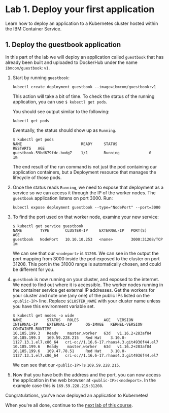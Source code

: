 # Lab 1. Deploy your first application

Learn how to deploy an application to a Kubernetes cluster hosted within
the IBM Container Service.

## 1. Deploy the guestbook application

In this part of the lab we will deploy an application called `guestbook`
that has already been built and uploaded to DockerHub under the name
`ibmcom/guestbook:v1`.

1. Start by running `guestbook`:

      ```shell
      kubectl create deployment guestbook --image=ibmcom/guestbook:v1
      ```

      This action will take a bit of time. To check the status of the running application,
      you can use `$ kubectl get pods`.

      You should see output similar to the following:

      ```shell
      kubectl get pods
      ```

      Eventually, the status should show up as `Running`.

      ```shell
      $ kubectl get pods
      NAME                          READY     STATUS              RESTARTS   AGE
      guestbook-59bd679fdc-bxdg7    1/1       Running             0          1m
      ```

      The end result of the run command is not just the pod containing our application containers,
      but a Deployment resource that manages the lifecycle of those pods.

1. Once the status reads `Running`, we need to expose that deployment as a
   service so we can access it through the IP of the worker nodes.
   The `guestbook` application listens on port 3000.  Run:

      ```shell
      kubectl expose deployment guestbook --type="NodePort" --port=3000
      ```

1. To find the port used on that worker node, examine your new service:

      ```shell
      $ kubectl get service guestbook
      NAME        TYPE       CLUSTER-IP     EXTERNAL-IP   PORT(S)          AGE
      guestbook   NodePort   10.10.10.253   <none>        3000:31208/TCP   1m
      ```

      We can see that our `<nodeport>` is `31208`. We can see in the output the port mapping from 3000 inside
      the pod exposed to the cluster on port 31208. This port in the 31000 range is automatically chosen,
      and could be different for you.

1. `guestbook` is now running on your cluster, and exposed to the internet. We need to find out where it is accessible.
   The worker nodes running in the container service get external IP addresses.
   Get the workers for your cluster and note one (any one) of the public IPs listed on the `<public-IP>` line. Replace `$CLUSTER_NAME` with your cluster name unless you have this environment variable set.

      ```shell
      $ kubectl get nodes -o wide
      NAME           STATUS   ROLES           AGE   VERSION           INTERNAL-IP    EXTERNAL-IP      OS-IMAGE   KERNEL-VERSION                CONTAINER-RUNTIME
      10.185.199.3   Ready    master,worker   63d   v1.16.2+283af84   10.185.199.3   169.59.228.215   Red Hat    3.10.0-1127.13.1.el7.x86_64   cri-o://1.16.6-17.rhaos4.3.git4936f44.el7
      10.185.199.6   Ready    master,worker   63d   v1.16.2+283af84   10.185.199.6   169.47.78.51     Red Hat    3.10.0-1127.13.1.el7.x86_64   cri-o://1.16.6-17.rhaos4.3.git4936f44.el7
      ```

      We can see that our `<public-IP>` is `169.59.228.215`.

1. Now that you have both the address and the port, you can now access the application in the web browser
   at `<public-IP>:<nodeport>`. In the example case this is `169.59.228.215:31208`.

Congratulations, you've now deployed an application to Kubernetes!

When you're all done, continue to the
[next lab of this course](../Lab2/README.md).
